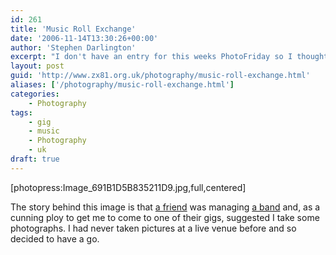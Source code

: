 ```yaml
---
id: 261
title: 'Music Roll Exchange'
date: '2006-11-14T13:30:26+00:00'
author: 'Stephen Darlington'
excerpt: "I don't have an entry for this weeks PhotoFriday so I thought I would take the opportunity to show-case some of my other photography...\r\n"
layout: post
guid: 'http://www.zx81.org.uk/photography/music-roll-exchange.html'
aliases: ['/photography/music-roll-exchange.html']
categories:
    - Photography
tags:
    - gig
    - music
    - Photography
    - uk
draft: true
---
```


\[photopress:Image\_691B1D5B835211D9.jpg,full,centered\]

The story behind this image is that [a friend](http://www.alaska2argentina.co.uk/ "Annette's website") was managing [a band](http://www.musicrollexchange.com/ "Music Roll Exchange") and, as a cunning ploy to get me to come to one of their gigs, suggested I take some photographs. I had never taken pictures at a live venue before and so decided to have a go.